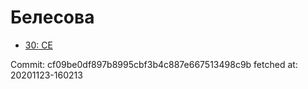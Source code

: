 # Белесова
- [30: CE](30.md)

Commit: cf09be0df897b8995cbf3b4c887e667513498c9b
 fetched at: 20201123-160213
